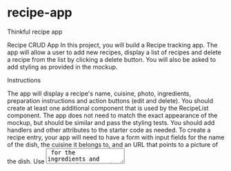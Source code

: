 # recipe-app
Thinkful recipe app


Recipe CRUD App
In this project, you will build a Recipe tracking app. The app will allow a user to add new recipes, display a list of recipes and delete a recipe from the list by clicking a delete button. You will also be asked to add styling as provided in the mockup.


Instructions

The app will display a recipe's name, cuisine, photo, ingredients, preparation instructions and action buttons (edit and delete).
You should create at least one additional component that is used by the RecipeList component.
The app does not need to match the exact appearance of the mockup, but should be similar and pass the styling tests.
You should add handlers and other attributes to the starter code as needed.
To create a recipe entry, your app will need to have a form with input fields for the name of the dish, the cuisine it belongs to, and an URL that points to a picture of the dish. Use <textarea> for the ingredients and preparation. For the tests to pass, use the following names for your inputs: <input name="name">, <input name="cuisine">, <input name="photo">, <textarea name="ingredients"> and <textarea name="preparation">.

Create a recipe 

To read and display the list of recipes use the table structure that is provided in the starter code. Each recipe should display the name, cuisine, photo, ingredients, preparation and a delete button as shown below:

Recipe list

Clicking the delete button should remove the entire row/recipe from the list. For the tests to pass, make sure that the delete button has delete as a name value (name="delete"). e.g. <button name="delete" onClick={deleteRecipe}>Delete</button>.

Styling Instructions
The Delicious Food Recipes text surrounded by an h1 tag should use the 'Playfair Display SC' font that has already been imported in App.css. It should also be centered and have a size of 64px.

Read the documentation for nth-child. Use nth-child to set the width of the columns. It is suggested that you set the width for the preparation and ingredients columns to 30%. For the rest of the columns, set the width to 10%.

Use nth-child(odd) to set the table's zebra striping color pattern for the rows in tbody. The color in the mockup is #fff0c7 but feel free to use a color of your preference that suits the design.

The preparation and ingredient columns should display a scrollbar if there is too much text. Use the predefinedcontent_td class and p tag to wrap the text so that it uses a scrollbar if the text is too long (such as<td className="content_td"><p>{(recipe.ingredients)}</p></td> ).

Use the object-fit property to scale-down the images and set the image width and height to 100%.

Success Criteria
Functionality:
User can create a recipe entry.
User can read the list of recipes.
User can delete a recipe.
CSS is used to make the app look like the mockup.
React Code Organization:
Uses multiple components that play well together.
Recipe data is contained in the state.
General Code Organization:
Minimal code duplication
